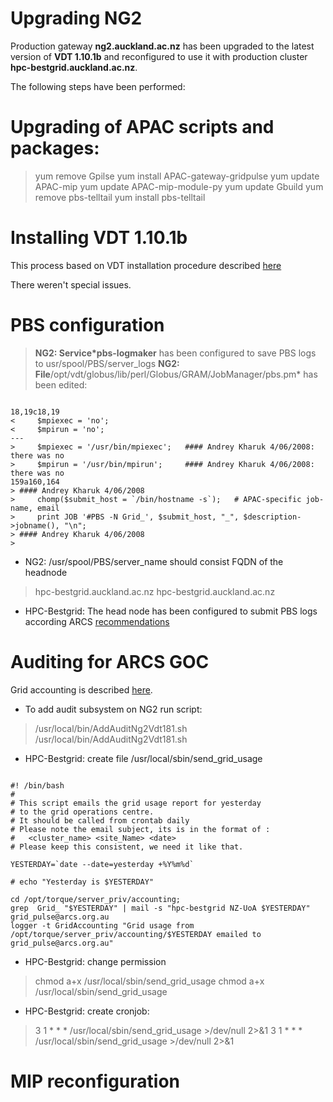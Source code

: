 # Upgrading NG2

Production gateway **ng2.auckland.ac.nz** has been upgraded to the latest version of **VDT 1.10.1b** and reconfigured to use it with production cluster **hpc-bestgrid.auckland.ac.nz**.

The following steps have been performed:

# Upgrading of APAC scripts and packages:

>  yum remove Gpilse
>  yum install APAC-gateway-gridpulse
>  yum update APAC-mip
>  yum update APAC-mip-module-py
>  yum update Gbuild
>  yum remove pbs-telltail
>  yum install pbs-telltail

# Installing VDT 1.10.1b

This process based on VDT installation procedure described [here](https://reannz.atlassian.net/wiki/pages/createpage.action?spaceKey=BeSTGRID&title=Auckland_Test_Gateway&linkCreation=true&fromPageId=3816950709)

There weren't special issues.

# PBS configuration

>  **NG2: Service*pbs-logmaker** has been configured to save PBS logs to 
>  usr/spool/PBS/server_logs
>  **NG2: File**/opt/vdt/globus/lib/perl/Globus/GRAM/JobManager/pbs.pm* has been edited:

``` 

18,19c18,19
<     $mpiexec = 'no';
<     $mpirun = 'no';
---
>     $mpiexec = '/usr/bin/mpiexec';   #### Andrey Kharuk 4/06/2008: there was no
>     $mpirun = '/usr/bin/mpirun';     #### Andrey Kharuk 4/06/2008: there was no
159a160,164
> #### Andrey Kharuk 4/06/2008
>     chomp($submit_host = `/bin/hostname -s`);   # APAC-specific job-name, email
>     print JOB '#PBS -N Grid_', $submit_host, "_", $description->jobname(), "\n";
> #### Andrey Kharuk 4/06/2008
>

```

- NG2: /usr/spool/PBS/server_name should consist FQDN of the headnode


>  hpc-bestgrid.auckland.ac.nz
>  hpc-bestgrid.auckland.ac.nz

- HPC-Bestgrid: The head node has been configured to submit PBS logs according ARCS [recommendations](http://wiki.arcs.org.au/bin/view/APACgrid/NgTwoConfigInstructions#PBS_Configuration)

# Auditing for ARCS GOC

Grid accounting is described [here](http://wiki.arcs.org.au/bin/view/APACgrid/PlanAccounting).

- To add audit subsystem on NG2 run script:


>  /usr/local/bin/AddAuditNg2Vdt181.sh
>  /usr/local/bin/AddAuditNg2Vdt181.sh

- HPC-Bestgrid: create file /usr/local/sbin/send_grid_usage

``` 

#! /bin/bash
#
# This script emails the grid usage report for yesterday
# to the grid operations centre.
# It should be called from crontab daily
# Please note the email subject, its is in the format of :
#   <cluster_name> <site_Name> <date>
# Please keep this consistent, we need it like that.

YESTERDAY=`date --date=yesterday +%Y%m%d`

# echo "Yesterday is $YESTERDAY"

cd /opt/torque/server_priv/accounting;
grep  Grid_ "$YESTERDAY" | mail -s "hpc-bestgrid NZ-UoA $YESTERDAY" grid_pulse@arcs.org.au
logger -t GridAccounting "Grid usage from /opt/torque/server_priv/accounting/$YESTERDAY emailed to grid_pulse@arcs.org.au"

```
- HPC-Bestgrid: change permission


>  chmod a+x /usr/local/sbin/send_grid_usage
>  chmod a+x /usr/local/sbin/send_grid_usage

- HPC-Bestgrid: create cronjob:


>  3 1 * * * /usr/local/sbin/send_grid_usage >/dev/null 2>&1
>  3 1 * * * /usr/local/sbin/send_grid_usage >/dev/null 2>&1

# MIP reconfiguration
